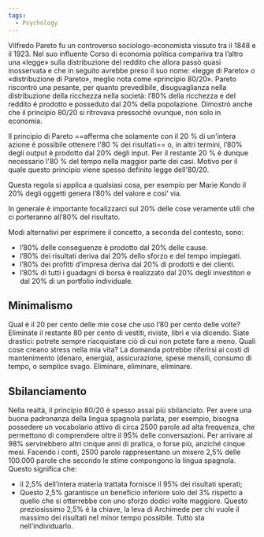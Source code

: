 ```yaml
---
tags:
  - Psychology
---
```



Vilfredo Pareto fu un controverso sociologo-economista vissuto tra il 1848 e il 1923.
Nel suo influente Corso di economia politica compariva tra l’altro una «legge» sulla distribuzione del reddito che allora passò quasi inosservata e che in seguito avrebbe preso il suo nome: «legge di Pareto» o «distribuzione di Pareto», meglio nota come «principio 80/20».
Pareto riscontrò una pesante, per quanto prevedibile, disuguaglianza nella distribuzione della ricchezza nella società: l’80% della ricchezza e del reddito è prodotto e posseduto dal 20% della popolazione.
Dimostrò anche che il principio 80/20 si ritrovava pressoché ovunque, non solo in economia.

Il principio di Pareto ==afferma che solamente con il 20 % di un'intera azione è possibile ottenere l'80 % dei risultati== o, in altri termini, l’80% degli output è prodotto dal 20% degli input.
Per il restante 20 % è dunque necessario l'80 % del tempo nella maggior parte dei casi. Motivo per il quale questo principio viene spesso definito legge dell'80/20.

Questa regola si applica a qualsiasi cosa, per esempio per Marie Kondo il 20% degli oggetti genera l’80% del valore e così’ via.

In generale è importante focalizzarci sul 20% delle cose veramente utili che ci porteranno all’80% del risultato.

Modi alternativi per esprimere il concetto, a seconda del contesto, sono:
* l’80% delle conseguenze è prodotto dal 20% delle cause.
* l’80% dei risultati deriva dal 20% dello sforzo e del tempo impiegati.
* l’80% dei profitti d’impresa deriva dal 20% di prodotti e dei clienti.
* l’80% di tutti i guadagni di borsa è realizzato dal 20% degli investitori e dal 20% di un portfolio individuale.

## Minimalismo

Qual è il 20 per cento delle mie cose che uso l’80 per cento delle volte? Eliminate il restante 80 per cento di vestiti, riviste, libri e via dicendo. Siate drastici: potrete sempre riacquistare ciò di cui non potete fare a meno.
Quali cose creano stress nella mia vita? La domanda potrebbe riferirsi ai costi di mantenimento (denaro, energia), assicurazione, spese mensili, consumo di tempo, o semplice svago. Eliminare, eliminare, eliminare.

## Sbilanciamento

Nella realtà, il principio 80/20 è spesso assai più sbilanciato.
Per avere una buona padronanza della lingua spagnola parlata, per esempio, bisogna possedere un vocabolario attivo di circa 2500 parole ad alta frequenza, che permettono di comprendere oltre il 95% delle conversazioni.
Per arrivare al 98% servirebbero altri cinque anni di pratica, o forse più, anziché cinque mesi. Facendo i conti, 2500 parole rappresentano un misero 2,5% delle 100.000 parole che secondo le stime compongono la lingua spagnola. Questo significa che:
* il 2,5% dell’intera materia trattata fornisce il 95% dei risultati sperati;
* Questo 2,5% garantisce un beneficio inferiore solo del 3% rispetto a quello che si otterrebbe con uno sforzo dodici volte maggiore.
Questo preziosissimo 2,5% è la chiave, la leva di Archimede per chi vuole il massimo dei risultati nel minor tempo possibile. Tutto sta nell’individuarlo.
